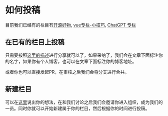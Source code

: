 # 如何投稿

目前我们已经有的栏目有[开源好物](https://trends.wiki/open-source/), [vue专栏-小技巧](https://trends.wiki/vue/), [ChatGPT 专栏](https://trends.wiki/gpt/)

## 在已有的栏目上投稿

只需要按照[这里的描述](https://github.com/orgs/trends-dev/discussions/1)进行分享就可以了，如果采纳了，我们会在文章下面标注你的名字，如果你有个人博客，也可以在文章下面标注你的博客地址。

或者你也可以直接发起PR，在审核之后我们会将分支进行合并。

## 新建栏目

可以在[这里](https://github.com/trends-dev/discussions/issues/new)说出你的想法，在和我们讨论之后我们会邀请你进入组织，成为我们的一员。同时你就可以开始新建属于你的栏目，然后根据你的时间进行投稿。
